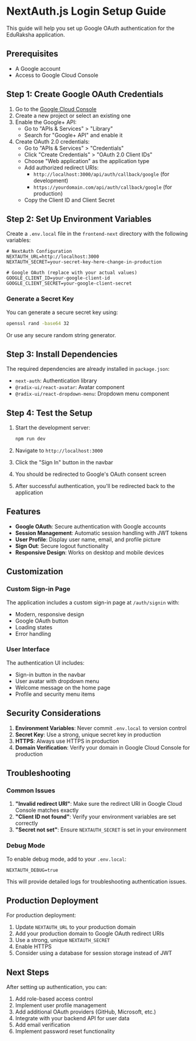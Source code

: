# NextAuth.js Login Setup Guide

This guide will help you set up Google OAuth authentication for the EduRaksha application.

## Prerequisites

- A Google account
- Access to Google Cloud Console

## Step 1: Create Google OAuth Credentials

1. Go to the [Google Cloud Console](https://console.cloud.google.com/)
2. Create a new project or select an existing one
3. Enable the Google+ API:
   - Go to "APIs & Services" > "Library"
   - Search for "Google+ API" and enable it
4. Create OAuth 2.0 credentials:
   - Go to "APIs & Services" > "Credentials"
   - Click "Create Credentials" > "OAuth 2.0 Client IDs"
   - Choose "Web application" as the application type
   - Add authorized redirect URIs:
     - `http://localhost:3000/api/auth/callback/google` (for development)
     - `https://yourdomain.com/api/auth/callback/google` (for production)
   - Copy the Client ID and Client Secret

## Step 2: Set Up Environment Variables

Create a `.env.local` file in the `frontend-next` directory with the following variables:

```env
# NextAuth Configuration
NEXTAUTH_URL=http://localhost:3000
NEXTAUTH_SECRET=your-secret-key-here-change-in-production

# Google OAuth (replace with your actual values)
GOOGLE_CLIENT_ID=your-google-client-id
GOOGLE_CLIENT_SECRET=your-google-client-secret
```

### Generate a Secret Key

You can generate a secure secret key using:

```bash
openssl rand -base64 32
```

Or use any secure random string generator.

## Step 3: Install Dependencies

The required dependencies are already installed in `package.json`:

- `next-auth`: Authentication library
- `@radix-ui/react-avatar`: Avatar component
- `@radix-ui/react-dropdown-menu`: Dropdown menu component

## Step 4: Test the Setup

1. Start the development server:
   ```bash
   npm run dev
   ```

2. Navigate to `http://localhost:3000`

3. Click the "Sign In" button in the navbar

4. You should be redirected to Google's OAuth consent screen

5. After successful authentication, you'll be redirected back to the application

## Features

- **Google OAuth**: Secure authentication with Google accounts
- **Session Management**: Automatic session handling with JWT tokens
- **User Profile**: Display user name, email, and profile picture
- **Sign Out**: Secure logout functionality
- **Responsive Design**: Works on desktop and mobile devices

## Customization

### Custom Sign-in Page

The application includes a custom sign-in page at `/auth/signin` with:
- Modern, responsive design
- Google OAuth button
- Loading states
- Error handling

### User Interface

The authentication UI includes:
- Sign-in button in the navbar
- User avatar with dropdown menu
- Welcome message on the home page
- Profile and security menu items

## Security Considerations

1. **Environment Variables**: Never commit `.env.local` to version control
2. **Secret Key**: Use a strong, unique secret key in production
3. **HTTPS**: Always use HTTPS in production
4. **Domain Verification**: Verify your domain in Google Cloud Console for production

## Troubleshooting

### Common Issues

1. **"Invalid redirect URI"**: Make sure the redirect URI in Google Cloud Console matches exactly
2. **"Client ID not found"**: Verify your environment variables are set correctly
3. **"Secret not set"**: Ensure `NEXTAUTH_SECRET` is set in your environment

### Debug Mode

To enable debug mode, add to your `.env.local`:

```env
NEXTAUTH_DEBUG=true
```

This will provide detailed logs for troubleshooting authentication issues.

## Production Deployment

For production deployment:

1. Update `NEXTAUTH_URL` to your production domain
2. Add your production domain to Google OAuth redirect URIs
3. Use a strong, unique `NEXTAUTH_SECRET`
4. Enable HTTPS
5. Consider using a database for session storage instead of JWT

## Next Steps

After setting up authentication, you can:

1. Add role-based access control
2. Implement user profile management
3. Add additional OAuth providers (GitHub, Microsoft, etc.)
4. Integrate with your backend API for user data
5. Add email verification
6. Implement password reset functionality 